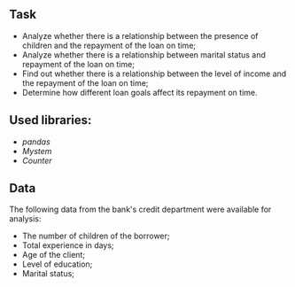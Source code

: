 ## Task

- Analyze whether there is a relationship between the presence of children and the repayment of the loan on time;
- Analyze whether there is a relationship between marital status and repayment of the loan on time;
- Find out whether there is a relationship between the level of income and the repayment of the loan on time;
- Determine how different loan goals affect its repayment on time.

## Used libraries:
- *pandas*
- *Mystem*
- *Counter*

## Data

The following data from the bank's credit department were available for analysis:
- The number of children of the borrower;
- Total experience in days;
- Age of the client;
- Level of education;
- Marital status;
